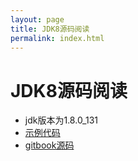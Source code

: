 ```yaml
---
layout: page
title: JDK8源码阅读
permalink: index.html
---
```


# JDK8源码阅读  
- jdk版本为1.8.0_131   
- [示例代码](https://github.com/PasseRR/Java-Example)   
- [gitbook源码](https://github.com/PasseRR/Java-Example/tree/gh-pages)   

